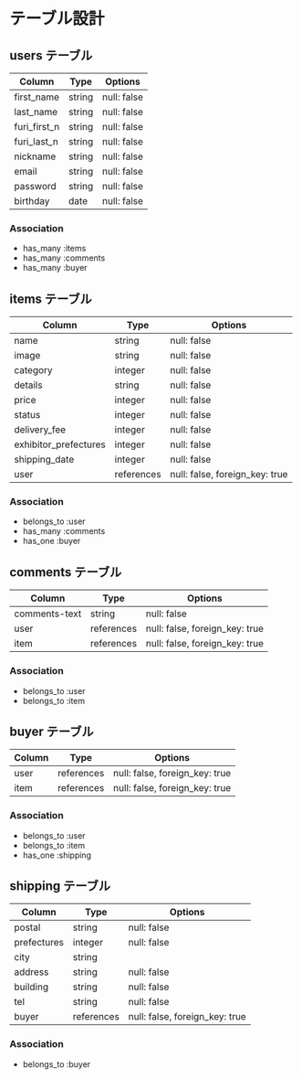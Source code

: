 # テーブル設計

## users テーブル
| Column       | Type   | Options     |
| -------------| ------ | ----------- |
| first_name   | string | null: false |
| last_name    | string | null: false |
| furi_first_n | string | null: false |
| furi_last_n  | string | null: false |
| nickname     | string | null: false |
| email        | string | null: false |
| password     | string | null: false |
| birthday     | date   | null: false |
### Association
- has_many :items
- has_many :comments
- has_many :buyer



## items テーブル
| Column               | Type      | Options                       |
| ---------------------| ----------| ------------------------------|
| name                 | string    | null: false                   |
| image                | string    | null: false                   |
| category             | integer   | null: false                   |
| details              | string    | null: false                   |
| price                | integer   | null: false                   | 
| status               | integer   | null: false                   |
| delivery_fee         | integer   | null: false                   |
| exhibitor_prefectures| integer   | null: false                   |
| shipping_date        | integer   | null: false                   |
| user                 | references| null: false, foreign_key: true|
### Association
- belongs_to :user
- has_many :comments
- has_one :buyer



## comments テーブル
| Column        | Type       | Options                        |
| --------------| ---------- | ------------------------------ |
| comments-text | string     | null: false                    |
| user          | references | null: false, foreign_key: true |
| item          | references | null: false, foreign_key: true |
### Association
- belongs_to :user
- belongs_to :item



## buyer テーブル
| Column           | Type       | Options                        |
| -----------------| ---------- | -------------------------------|
| user             | references | null: false, foreign_key: true |
| item             | references | null: false, foreign_key: true |
### Association
- belongs_to :user
- belongs_to :item
- has_one :shipping



## shipping テーブル
| Column     | Type      | Options                        |
| -----------| ----------| -------------------------------|
| postal     | string    | null: false                    |
| prefectures| integer   | null: false                    |
| city       | string    |                                |
| address    | string    | null: false                    | 
| building   | string    | null: false                    |
| tel        | string    | null: false                    |
| buyer      | references| null: false, foreign_key: true |
### Association
- belongs_to :buyer